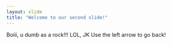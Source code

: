 ```yaml
---
layout: slide
title: "Welcome to our second slide!"
---
```

Boiii, u dumb as a rock!!! LOL, JK
Use the left arrow to go back!
